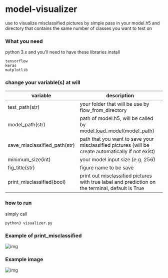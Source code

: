 # model-visualizer

use to visualize misclassified pictures by simple pass in your model.h5 and directory that contains the same number of classes you want to test on

### What you need 

python 3.x and you'll need to have these libraries install

```
tensorflow
keras
matplotlib
```

### change your variable(s) at will

| variable | description |
| --- | --- |
| test_path(str) | your folder that will be use by flow_from_directory |
| model_path(str) | path of model.h5, will be called by model.load_model(model_path) |
| save_misclassified_path(str) | path that you want to save your misclassified pictures (will be create automatically if not exist) |
| minimum_size(int) | your model input size (e.g. 256) |
| fig_title(str) | figure name to be save |
| print_misclassified(bool) | print out misclassified pictures with true label and prediction on the terminal, default is True |



### how to run

simply call 

```
python3 visualizer.py 
```


### Example of print_misclassified 

![img](https://i.imgur.com/97eOiSB.png)

### Example image

![img](https://i.imgur.com/LQl62EK.jpg)
